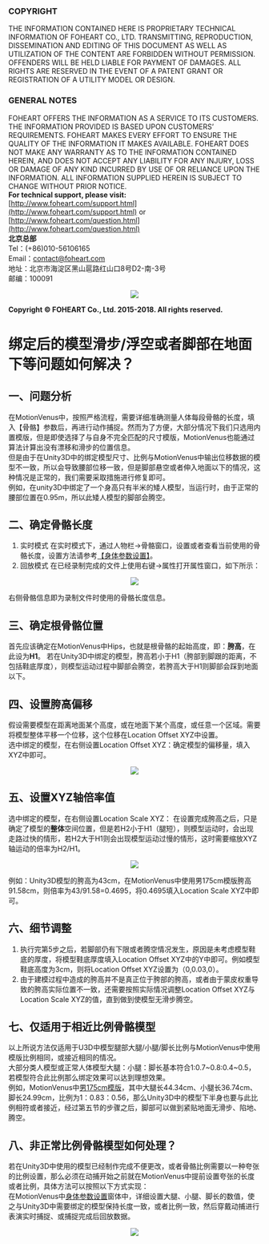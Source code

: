 ### COPYRIGHT
THE INFORMATION CONTAINED HERE IS PROPRIETARY TECHNICAL 
INFORMATION OF FOHEART CO., LTD. TRANSMITTING, REPRODUCTION, 
DISSEMINATION AND EDITING OF THIS DOCUMENT AS WELL AS 
UTILIZATION OF THE CONTENT ARE FORBIDDEN WITHOUT PERMISSION. 
OFFENDERS WILL BE HELD LIABLE FOR PAYMENT OF DAMAGES. ALL 
RIGHTS ARE RESERVED IN THE EVENT OF A PATENT GRANT OR 
REGISTRATION OF A UTILITY MODEL OR DESIGN.
### GENERAL NOTES
FOHEART OFFERS THE INFORMATION AS A SERVICE TO ITS CUSTOMERS. 
THE INFORMATION PROVIDED IS BASED UPON CUSTOMERS’ 
REQUIREMENTS. FOHEART MAKES EVERY EFFORT TO ENSURE THE 
QUALITY OF THE INFORMATION IT MAKES AVAILABLE. FOHEART DOES 
NOT MAKE ANY WARRANTY AS TO THE INFORMATION CONTAINED 
HEREIN, AND DOES NOT ACCEPT ANY LIABILITY FOR ANY INJURY, LOSS 
OR DAMAGE OF ANY KIND INCURRED BY USE OF OR RELIANCE UPON 
THE INFORMATION. ALL INFORMATION SUPPLIED HEREIN IS SUBJECT TO 
CHANGE WITHOUT PRIOR NOTICE.<br>
**For technical support, please visit:**<br>
[http://www.foheart.com/support.html](http://www.foheart.com/support.html) or<br>
[http://www.foheart.com/question.html](http://www.foheart.com/question.html)<br>
**北京总部**<br>
Tel：(+86)010-56106165<br>
Email：contact@foheart.com<br>
地址：北京市海淀区黑山扈路红山口8号D2-南-3号<br>
邮编：100091<br>

<div align=center>
<img src="https://raw.githubusercontent.com/FOHEART/FOHEART_Unity3D_Plugin/master/help/img/address1.png"/>
</div>

**Copyright © FOHEART Co., Ltd. 2015-2018. All rights reserved.**<br>

# 绑定后的模型滑步/浮空或者脚部在地面下等问题如何解决？
## 一、问题分析
在MotionVenus中，按照严格流程，需要详细准确测量人体每段骨骼的长度，填入【骨骼】参数后，再进行动作捕捉。然而为了方便，大部分情况下我们只选用内置模版，但是即使选择了与自身不完全匹配的尺寸模版，MotionVenus也能通过算法计算出没有漂移和滑步的位置信息。<br>
但是由于在Unity3D中的绑定模型尺寸、比例与MotionVenus中输出位移数据的模型不一致，所以会导致腰部位移一致，但是脚部悬空或者伸入地面以下的情况，这种情况是正常的，我们需要采取措施进行修复即可。<br>
例如，在unity3D中绑定了一个身高只有半米的矮人模型，当运行时，由于正常的腰部位置在0.95m，所以此矮人模型的脚部会腾空。
## 二、确定骨骼长度
1. 实时模式
在实时模式下，通过人物栏->骨骼窗口，设置或者查看当前使用的骨骼长度，设置方法请参考[【身体参数设置】](https://github.com/FOHEART/MotionVenusHelp/blob/v1.4.0/software/bodyparam.md)。
2. 回放模式
在已经录制完成的文件上使用右键->属性打开属性窗口，如下所示：

<div align=center>
<img src="https://raw.githubusercontent.com/FOHEART/FOHEART_Unity3D_Plugin/master/help/footslide/prop.png"/>
</div>

右侧骨骼信息即为录制文件时使用的骨骼长度信息。

## 三、确定根骨骼位置
首先应该确定在MotionVenus中Hips，也就是根骨骼的起始高度，即：**胯高**，在此设为**H1**。
若在Unity3D中绑定的模型，胯高若小于H1（胯部到脚跟的距离，不包括鞋底厚度），则模型运动过程中脚部会腾空，若胯高大于H1则脚部会踩到地面以下。

## 四、设置胯高偏移
假设需要模型在距离地面某个高度，或在地面下某个高度，或任意一个区域。需要将模型整体平移一个位移，这个位移在Location Offset XYZ中设置。<br>
选中绑定的模型，在右侧设置Location Offset XYZ：确定模型的偏移量，填入XYZ中即可。


<div align=center>
<img src="https://raw.githubusercontent.com/FOHEART/FOHEART_Unity3D_Plugin/master/help/footslide/locationoffset.png"/>
</div>

## 五、设置XYZ轴倍率值
选中绑定的模型，在右侧设置Location Scale XYZ：
在设置完成胯高之后，只是确定了模型的**整体**空间位置，但是若H2小于H1（腿短），则模型运动时，会出现走路过快的情形，若H2大于H1则会出现模型运动过慢的情形，这时需要缩放XYZ轴运动的倍率为H2/H1。

<div align=center>
<img src="https://raw.githubusercontent.com/FOHEART/FOHEART_Unity3D_Plugin/master/help/footslide/locationscale.png"/>
</div>

例如：Unity3D模型的胯高为43cm，在MotionVenus中使用男175cm模版胯高91.58cm，则倍率为43/91.58=0.4695，将0.4695填入Location Scale XYZ中即可。
## 六、细节调整
1. 执行完第5步之后，若脚部仍有下限或者腾空情况发生，原因是未考虑模型鞋底的厚度，将模型鞋底厚度填入Location Offset XYZ中的Y中即可。例如模型鞋底高度为3cm，则将Location Offset XYZ设置为（0,0.03,0）。
2. 由于建模过程中造成的胯高并不是真正位于胯部的胯高，或者由于蒙皮权重导致的胯高实际位置不一致，还需要按照实际情况调整Location Offset XYZ与Location Scale XYZ的值，直到做到使模型无滑步腾空。

## 七、仅适用于相近比例骨骼模型
以上所说方法仅适用于U3D中模型腿部大腿/小腿/脚长比例与MotionVenus中使用模版比例相同，或接近相同的情况。<br>
大部分类人模型或正常人体模型大腿：小腿：脚长基本符合1:0.7~0.8:0.4~0.5，若模型符合此比例那么绑定效果可以达到理想效果。<br>
例如，MotionVenus中[男175cm模版](https://github.com/FOHEART/MotionVenusHelp/blob/v1.4.0/software/bodyparam.md)，其中大腿长44.34cm、小腿长36.74cm、脚长24.99cm，比例为1：0.83：0.56，那么Unity3D中的模型下半身也要与此比例相符或者接近，经过第五节的步骤之后，脚部可以做到紧贴地面无滑步、陷地、腾空。

## 八、非正常比例骨骼模型如何处理？
若在Unity3D中使用的模型已经制作完成不便更改，或者骨骼比例需要以一种夸张的比例设置，那么必须在动捕开始之前就在MotionVenus中提前设置夸张的长度或者比例，具体方法可以按照以下方式实现：<br>
在MotionVenus中[身体参数设置](https://github.com/FOHEART/MotionVenusHelp/blob/v1.4.0/software/bodyparam.md)窗体中，详细设置大腿、小腿、脚长的数值，使之与Unity3D中需要绑定的模型保持长度一致，或者比例一致，然后穿戴动捕进行表演实时捕捉、或捕捉完成后回放数据。

<div align=center>
<img src="https://raw.githubusercontent.com/FOHEART/FOHEART_Unity3D_Plugin/master/help/img/tail.png"/>
</div>